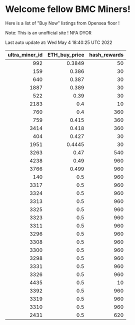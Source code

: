 # Welcome fellow BMC Miners!
Here is a list of "Buy Now" listings from Opensea floor !

Note: This is an unofficial site ! NFA DYOR


Last auto update at: Wed May  4 18:40:25 UTC 2022


|   ultra_miner_id |   ETH_buy_price |   hash_rewards |
|-----------------:|----------------:|---------------:|
|              992 |          0.3849 |             50 |
|              159 |          0.386  |             30 |
|              640 |          0.387  |             30 |
|             1887 |          0.389  |             30 |
|              522 |          0.39   |             30 |
|             2183 |          0.4    |             10 |
|              760 |          0.4    |            360 |
|              759 |          0.415  |            360 |
|             3414 |          0.418  |            360 |
|              404 |          0.427  |             30 |
|             1951 |          0.4445 |             30 |
|             3263 |          0.47   |            540 |
|             4238 |          0.49   |            960 |
|             3766 |          0.499  |            960 |
|              140 |          0.5    |            960 |
|             3317 |          0.5    |            960 |
|             3324 |          0.5    |            960 |
|             3313 |          0.5    |            960 |
|             3325 |          0.5    |            960 |
|             3323 |          0.5    |            960 |
|             3311 |          0.5    |            960 |
|             3296 |          0.5    |            960 |
|             3308 |          0.5    |            960 |
|             3300 |          0.5    |            960 |
|             3298 |          0.5    |            960 |
|             3331 |          0.5    |            960 |
|             3326 |          0.5    |            960 |
|             4435 |          0.5    |             10 |
|             3392 |          0.5    |            960 |
|             3319 |          0.5    |            960 |
|             3310 |          0.5    |            960 |
|             2431 |          0.5    |            620 |